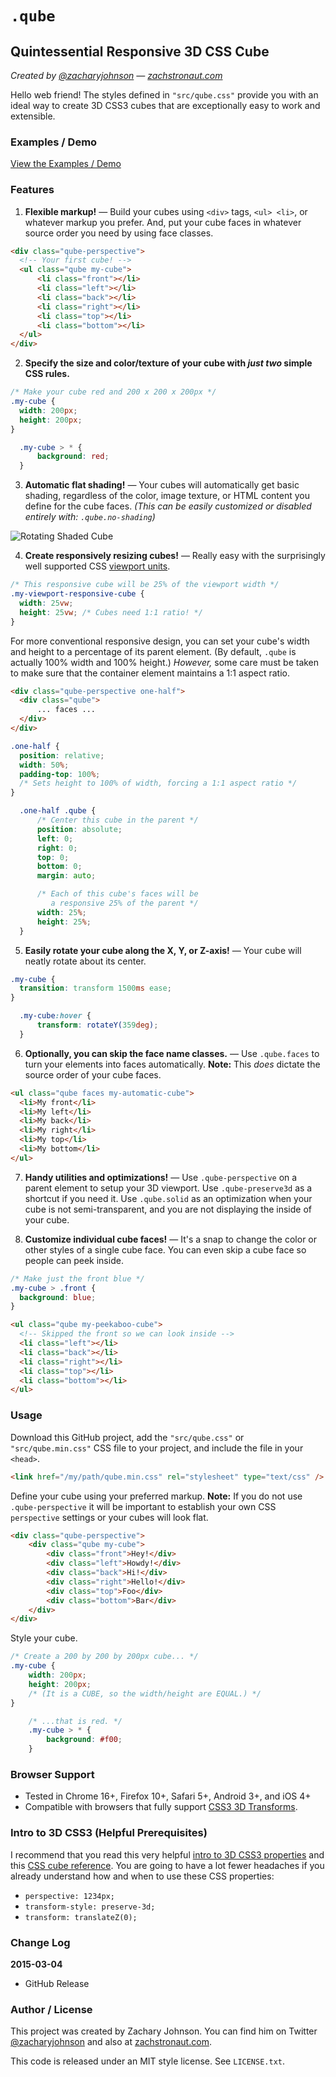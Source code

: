# `.qube`

## Quintessential Responsive 3D CSS Cube

_Created by [@zacharyjohnson](http://twitter.com/zacharyjohnson) &mdash; [zachstronaut.com](http://www.zachstronaut.com/)_

Hello web friend! The styles defined in `"src/qube.css"` provide you with an ideal way to create 3D CSS3 cubes that are exceptionally easy to work and extensible.

### Examples / Demo

[View the Examples / Demo](https://zachstronaut.github.com/quintessential-css-cube/)

### Features

1.  **Flexible markup!** &mdash; Build your cubes using `<div>` tags, `<ul> <li>`, or whatever markup you prefer.  And, put your cube faces in whatever source order you need by using face classes.

  ```html
  <div class="qube-perspective">
  	<!-- Your first cube! -->
  	<ul class="qube my-cube">
  		<li class="front"></li>
  		<li class="left"></li>
  		<li class="back"></li>
  		<li class="right"></li>
  		<li class="top"></li>
  		<li class="bottom"></li>
  	</ul>
  </div>
  ```

2.  **Specify the size and color/texture of your cube with _just two_ simple CSS rules.**

  ```css
  /* Make your cube red and 200 x 200 x 200px */
  .my-cube {
  	width: 200px;
  	height: 200px;
  }

  	.my-cube > * {
  		background: red;
  	}
  ```

3.  **Automatic flat shading!** &mdash; Your cubes will automatically get basic shading, regardless of the color, image texture, or HTML content you define for the cube faces. _(This can be easily customized or disabled entirely with: `.qube.no-shading`)_

  ![Rotating Shaded Cube](http://zachstronaut.github.io/quintessential-css-cube/images/brick-shaded.gif)

4.  **Create responsively resizing cubes!** &mdash; Really easy with the surprisingly well supported CSS [viewport units](http://caniuse.com/#search=viewport%20unit).

  ```css
  /* This responsive cube will be 25% of the viewport width */
  .my-viewport-responsive-cube {
  	width: 25vw;
  	height: 25vw; /* Cubes need 1:1 ratio! */
  }
  ```

  For more conventional responsive design, you can set your cube's width and height to a percentage of its parent element.  (By default, `.qube` is actually 100% width and 100% height.) _However,_ some care must be taken to make sure that the container element maintains a 1:1 aspect ratio.

  ```html
  <div class="qube-perspective one-half">
  	<div class="qube">
  		... faces ...
  	</div>
  </div>
  ```

  ```css
  .one-half {
  	position: relative;
  	width: 50%;
  	padding-top: 100%;
  	/* Sets height to 100% of width, forcing a 1:1 aspect ratio */
  }
  
  	.one-half .qube {
  		/* Center this cube in the parent */
  		position: absolute;
  		left: 0;
  		right: 0;
  		top: 0;
  		bottom: 0;
  		margin: auto;

  		/* Each of this cube's faces will be
  		   a responsive 25% of the parent */
  		width: 25%;
  		height: 25%;
  	}
  ```

5.  **Easily rotate your cube along the X, Y, or Z-axis!** &mdash; Your cube will neatly rotate about its center.

  ```css
  .my-cube {
  	transition: transform 1500ms ease;
  }
  
  	.my-cube:hover {
  		transform: rotateY(359deg);
  	}
  ```

6.  **Optionally, you can skip the face name classes.** &mdash; Use `.qube.faces` to turn your elements into faces automatically. **Note:** This _does_ dictate the source order of your cube faces.

  ```html
  <ul class="qube faces my-automatic-cube">
  	<li>My front</li>
  	<li>My left</li>
  	<li>My back</li>
  	<li>My right</li>
  	<li>My top</li>
  	<li>My bottom</li>
  </ul>
  ```

7.  **Handy utilities and optimizations!** &mdash; Use `.qube-perspective` on a parent element to setup your 3D viewport. Use `.qube-preserve3d` as a shortcut if you need it.  Use `.qube.solid` as an optimization when your cube is not semi-transparent, and you are not displaying the inside of your cube.

8.  **Customize individual cube faces!** &mdash; It's a snap to change the color or other styles of a single cube face. You can even skip a cube face so people can peek inside.

  ```css
  /* Make just the front blue */
  .my-cube > .front {
  	background: blue;
  }
  ```

  ```html
  <ul class="qube my-peekaboo-cube">
  	<!-- Skipped the front so we can look inside -->
  	<li class="left"></li>
  	<li class="back"></li>
  	<li class="right"></li>
  	<li class="top"></li>
  	<li class="bottom"></li>
  </ul>
  ```

### Usage

Download this GitHub project, add the `"src/qube.css"` or `"src/qube.min.css"` CSS file to your project, and include the file in your `<head>`.

```html
<link href="/my/path/qube.min.css" rel="stylesheet" type="text/css" />
```

Define your cube using your preferred markup. **Note:** If you do not use `.qube-perspective` it will be important to establish your own CSS `perspective` settings or your cubes will look flat.

```html
<div class="qube-perspective">
	<div class="qube my-cube">
		<div class="front">Hey!</div>
		<div class="left">Howdy!</div>
		<div class="back">Hi!</div>
		<div class="right">Hello!</div>
		<div class="top">Foo</div>
		<div class="bottom">Bar</div>
	</div>
</div>
```

Style your cube.

```css
/* Create a 200 by 200 by 200px cube... */
.my-cube {
	width: 200px;
	height: 200px;
	/* (It is a CUBE, so the width/height are EQUAL.) */
}

	/* ...that is red. */
	.my-cube > * {
		background: #f00;
	}
```

### Browser Support

*  Tested in Chrome 16+, Firefox 10+, Safari 5+, Android 3+, and iOS 4+
*  Compatible with browsers that fully support [CSS3 3D Transforms](http://caniuse.com/#search=3d%20transform).

### Intro to 3D CSS3 (Helpful Prerequisites)

I recommend that you read this very helpful [intro to 3D CSS3 properties](http://24ways.org/2010/intro-to-css-3d-transforms) and this [CSS cube reference](http://desandro.github.io/3dtransforms/docs/cube.html).  You are going to have a lot fewer headaches if you already understand how and when to use these CSS properties:

*  `perspective: 1234px;`
*  `transform-style: preserve-3d;`
*  `transform: translateZ(0);`

### Change Log

**2015-03-04**  
*  GitHub Release

### Author / License ##

This project was created by Zachary Johnson. You can find him on Twitter [@zacharyjohnson](http://twitter.com/zacharyjohnson) and also at [zachstronaut.com](http://www.zachstronaut.com/).

This code is released under an MIT style license.  See `LICENSE.txt`.